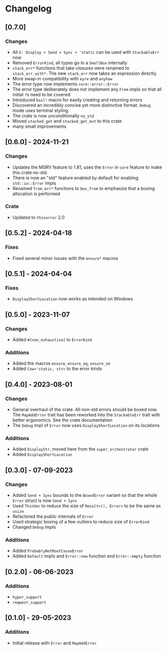 # Changelog

## [0.7.0]
### Changes
- All `E: Display + Send + Sync + 'static` can be used with `StackableErr` now
- Removed `ErrorKind`, all types go in a `SmallBox` internally
- `stack_err*` functions that take closures were renamed to `stack_err_with*`. The new `stack_err` now takes an expression directly.
- More swap-in compatibility with `eyre` and `anyhow`
- The error type now implements `core::error::Error`
- The error type deliberately does not implement any `From` impls so that all initial `?`s need to be covered
- Introduced `bail!` macro for easily creating and returning errors
- Discovered an incredibly concise yet more distinctive format. `Debug` mode uses terminal styling.
- The crate is now unconditionally `no_std`
- Moved `stacked_get` and `stacked_get_mut` to this crate
- many small improvements

## [0.6.0] - 2024-11-21
### Changes
- Updates the MSRV feature to 1.81, uses the `Error` in `core` feature to make this crate no-std.
- There is now an "std" feature enabled by default for enabling `std::io::Error` impls
- Renamed `from_err*` functions to `box_from` to emphasize that a boxing allocation is performed

### Crate
- Updated to `thiserror` 2.0

## [0.5.2] - 2024-04-18
### Fixes
- Fixed several minor issues with the `ensure*` macros

## [0.5.1] - 2024-04-04
### Fixes
- `DisplayShortLocation` now works as intended on Windows

## [0.5.0] - 2023-11-07
### Changes
- Added `#[non_exhaustive]` to `ErrorKind`

### Additions
- Added the macros `ensure`, `ensure_eq`, `ensure_ne`
- Added `Cow<'static, str>` to the error kinds

## [0.4.0] - 2023-08-01
### Changes
- General overhaul of the crate. All non-std errors should be boxed now. The `MapAddError` trait has
  been reworked into the `StackableErr` trait with better ergonomics. See the crate documentation
- The `Debug` impl of `Error` now uses `DisplayShortLocation` on its locations

### Additions
- Added `DisplayStr`, moved here from the `super_orchestrator` crate
- Added `DisplayShortLocation`

## [0.3.0] - 07-09-2023
### Changes
- Added  `Send + Sync` bounds to the `BoxedError` variant so that the whole `Error` struct is now `Send + Sync`
- Used `ThinVec` to reduce the size of `Result<(), Error>` to be the same as `usize`
- Refactored the public internals of `Error`
- Used strategic boxing of a few outliers to reduce size of `ErrorKind`
- Changed `Debug` impls

### Additions
- Added `ProbablyNotRootCauseError`
- Added `Default` impls and `Error::new` function and `Error::empty` function

## [0.2.0] - 06-06-2023
### Additions
- `hyper_support`
- `reqwest_support`

## [0.1.0] - 29-05-2023
### Additions
- Initial release with `Error` and `MapAddError`
